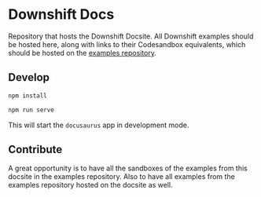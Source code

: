# Downshift Docs

Repository that hosts the Downshift Docsite. All Downshift examples should be hosted here, along with links to their Codesandbox equivalents, which should be hosted on the [examples repository](https://github.com/downshift-js/downshift-examples).

## Develop

```sh
npm install

npm run serve
```

This will start the `docusaurus` app in development mode.


## Contribute

A great opportunity is to have all the sandboxes of the examples from this docsite in the examples repository. Also to have all examples from the examples repository hosted on the docsite as well.
